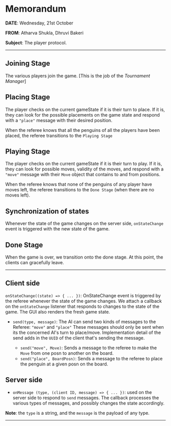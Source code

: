 # Memorandum

**DATE**: Wednesday, 21st October

**FROM**: Atharva Shukla, Dhruvi Bakeri

**Subject**: The player protocol.

---

## Joining Stage

The various players join the game. [This is the job of the _Tournament Manager_]

## Placing Stage

The player checks on the current gameState if it is their turn to place. If it is, they can look for the possible placements on the game state and respond with a `"place"` message with their desired position.

When the referee knows that all the penguins of all the players have been placed, the referee transitions to the `Playing Stage`

## Playing Stage

The player checks on the current gameState if it is their turn to play. If it is, they can look for possible moves, validity of the moves, and respond with a `"move"` message with their  `Move` object that contains to and from positions.

When the referee knows that none of the penguins of any player have moves left, the referee transitions to the `Done Stage` (when there are no moves left).

## Synchronization of states

Whenever the state of the game changes on the server side, `onStateChange` event is triggered with the new state of the game.

## Done Stage

When the game is over, we transition onto the done stage. At this point, the clients can gracefully leave.

---

## Client side

`onStateChange((state) => { ... })`: OnStateChange event is triggered by the referee whenever the state of the game changes. We attach a callback on the `onStateChange` listener that responds to changes to the state of the game. The GUI also renders the fresh game state.

- `send(type, message)`: The AI can send two kinds of messages to the Referee: `"move"` and `"place"` These messages should only be sent when its the concerned AI's turn to place/move. Implementation detail of the send adds in the `UUID` of the client that's sending the message.

  - `send("move", Move)`: Sends a message to the referee to make the `Move` from one posn to another on the board.
  - `send("place", BoardPosn)`: Sends a message to the referee to place the penguin at a given posn on the board.

## Server side

- `onMessage (type, (client ID, message) => { ... })`: used on the server side to respond to `send` messages. The callback processes the various types of messages, and possibly changes the state accordingly.

**Note**: the `type` is a string, and the `message` is the payload of any type.

---
